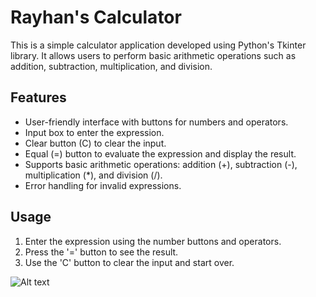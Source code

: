# Rayhan's Calculator

This is a simple calculator application developed using Python's Tkinter library. It allows users to perform basic arithmetic operations such as addition, subtraction, multiplication, and division. 

## Features

- User-friendly interface with buttons for numbers and operators.
- Input box to enter the expression.
- Clear button (C) to clear the input.
- Equal (=) button to evaluate the expression and display the result.
- Supports basic arithmetic operations: addition (+), subtraction (-), multiplication (*), and division (/).
- Error handling for invalid expressions.

## Usage

1. Enter the expression using the number buttons and operators.
2. Press the '=' button to see the result.
3. Use the 'C' button to clear the input and start over.

![Alt text](rayhan-drive/Tkinter_project/Screenshot_32.png)
